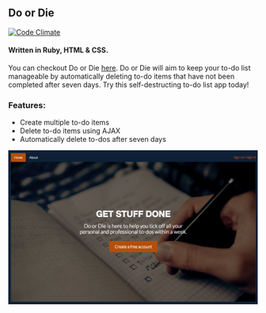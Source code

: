 ## Do or Die
[![Code Climate](https://codeclimate.com/repos/588fef0eeadc464057003c88/badges/4085f60dd9ba44d00dff/gpa.svg)](https://codeclimate.com/repos/588fef0eeadc464057003c88/feed)
#### Written in Ruby, HTML & CSS.

You can checkout Do or Die [here](https://fierce-earth-57058.herokuapp.com/). Do or Die will aim to keep your to-do list manageable by automatically deleting to-do items that have not been completed after seven days. Try this self-destructing to-do list app today!

### Features:

* Create multiple to-do items
* Delete to-do items using AJAX
* Automatically delete to-dos after seven days

![Screenshot](app/assets/images/DoorDie.png)
